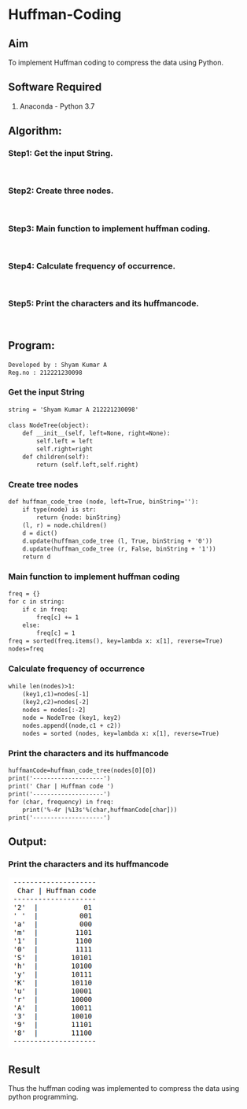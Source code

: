 # Huffman-Coding
## Aim
To implement Huffman coding to compress the data using Python.

## Software Required
1. Anaconda - Python 3.7

## Algorithm:
### Step1: Get the input String.
<br>


### Step2: Create three nodes.
<br>

### Step3: Main function to implement huffman coding.
<br>

### Step4: Calculate frequency of occurrence.
<br>

### Step5: Print the characters and its huffmancode.
<br>

 
## Program:
```
Developed by : Shyam Kumar A
Reg.no : 212221230098
```
### Get the input String
```
string = 'Shyam Kumar A 212221230098'

class NodeTree(object):
    def __init__(self, left=None, right=None): 
        self.left = left
        self.right=right
    def children(self):
        return (self.left,self.right)
```
### Create tree nodes
```
def huffman_code_tree (node, left=True, binString=''):
    if type(node) is str:
        return {node: binString}
    (l, r) = node.children()
    d = dict()
    d.update(huffman_code_tree (l, True, binString + '0'))
    d.update(huffman_code_tree (r, False, binString + '1'))
    return d
```
### Main function to implement huffman coding
```
freq = {}
for c in string:
    if c in freq:
        freq[c] += 1
    else:
        freq[c] = 1
freq = sorted(freq.items(), key=lambda x: x[1], reverse=True)
nodes=freq
```
### Calculate frequency of occurrence
```
while len(nodes)>1:
    (key1,c1)=nodes[-1]
    (key2,c2)=nodes[-2]
    nodes = nodes[:-2]
    node = NodeTree (key1, key2)
    nodes.append((node,c1 + c2))
    nodes = sorted (nodes, key=lambda x: x[1], reverse=True)
```
### Print the characters and its huffmancode
```
huffmanCode=huffman_code_tree(nodes[0][0])
print('--------------------')
print(' Char | Huffman code ') 
print('--------------------')
for (char, frequency) in freq:
    print('%-4r |%13s'%(char,huffmanCode[char]))
print('--------------------')
```

## Output:

### Print the characters and its huffmancode

![out](dip11.png)



## Result
Thus the huffman coding was implemented to compress the data using python programming.
